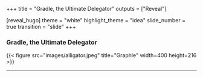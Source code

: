 +++
title = "Gradle, the Ultimate Delegator"
outputs = ["Reveal"]

[reveal_hugo]
theme = "white"
highlight_theme = "idea"
slide_number = true
transition = "slide"
+++

### Gradle, the Ultimate Delegator

{{< figure src="images/alligator.jpeg" title="Graphle" width=400 height=216 >}}

---
